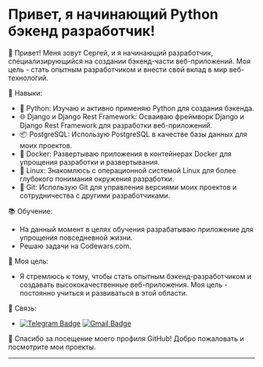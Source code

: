 # Привет, я начинающий Python бэкенд разработчик!

👋 Привет! Меня зовут Сергей, и я начинающий разработчик, специализирующийся на создании бэкенд-части веб-приложений. Моя цель - стать опытным разработчиком и внести свой вклад в мир веб-технологий.

🚀 Навыки:
- 🐍 Python: Изучаю и активно применяю Python для создания бэкенда.
- 🌐 Django и Django Rest Framework: Осваиваю фреймворк Django и Django Rest Framework для разработки веб-приложений.
- 📦 PostgreSQL: Использую PostgreSQL в качестве базы данных для моих проектов.
- 🐳 Docker: Развертываю приложения в контейнерах Docker для упрощения разработки и развертывания.
- 🐧 Linux: Знакомлюсь с операционной системой Linux для более глубокого понимания окружения разработки.
- 📜 Git: Использую Git для управления версиями моих проектов и сотрудничества с другими разработчиками.

📚 Обучение:
- На данный момент в целях обучения разрабатываю приложение для упрощения повседневной жизни.
- Решаю задачи на Codewars.com.

🌱 Моя цель:
- Я стремлюсь к тому, чтобы стать опытным бэкенд-разработчиком и создавать высококачественные веб-приложения. Моя цель - постоянно учиться и развиваться в этой области.

💬 Связь:
- [![Telegram Badge](https://img.shields.io/badge/-pelkoa_glitch-blue?style=flat&logo=Telegram&logoColor=white)](https://t.me/pelkoa_glitch) [![Gmail Badge](https://img.shields.io/badge/-Gmail-red?style=flat&logo=Gmail&logoColor=white)](hvngmvnvibe@gmail.com)

🌟 Спасибо за посещение моего профиля GitHub! Добро пожаловать и посмотрите мои проекты.

---
